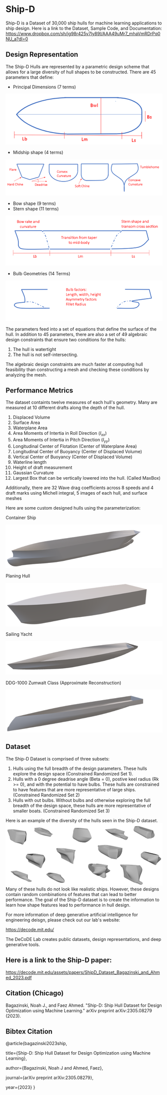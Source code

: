 # Ship-D #
Ship-D is a Dataset of 30,000 ship hulls for machine learning applications to ship design. 
Here is a link to the Dataset, Sample Code, and Documentation: https://www.dropbox.com/sh/jg98r425v7ly89l/AAA49uMr7_mhaVmRDrPq0NU_a?dl=0

## Design Representation ## 
The Ship-D Hulls are represented by a parametric design scheme that allows for a large diversity of hull shapes to be constructed. There are 45 parameters that define:

- Principal Dimensions (7 terms)

![Principal Dimensions](support_files/image.png)

- Midship shape (4 terms)


![Cross Section](support_files/image-1.png)

- Bow shape (9 terms)
- Stern shape (11 terms)

![Bow and Stern](support_files/image-2.png)

- Bulb Geometries (14 Terms)

![Bulbs](support_files/image-3.png)

The parameters feed into a set of equations that define the surface of the hull. In addition to 45 parameters, there are also a set of 49 algebraic design constraints that ensure two conditions for the hulls:
1) The hull is watertight
2) The hull is not self-intersecting. 

The algebraic design constraints are much faster at computing hull feasibility than constructing a mesh and checking these conditions by analyzing the mesh. 

## Performance Metrics ##
The dataset containts twelve measures of each hull's geometry. Many are measured at 10 different drafts along the depth of the hull.

1)  Displaced Volume
2)  Surface Area
3)  Waterplane Area
4)  Area Moments of Intertia in Roll Direction ($I_{xx}$)
5)  Area Moments of Intertia in Pitch Direction ($I_{yy}$)
6)  Longitudinal Center of Flotation (Center of Waterplane Area)
7)  Longitudinal Center of Buoyancy (Center of Displaced Volume)
8)  Vertical Center of Buoyancy (Center of Displaced Volume)
9)  Waterline length
10) Height of draft measurement
11) Gaussian Curvature
12) Largest Box that can be vertically lowered into the hull. (Called MaxBox) 

Additionally, there are 32 Wave drag coefficients across 8 speeds and 4 draft marks using Michell integral, 5 images of each hull, and surface meshes

Here are some custom designed hulls using the parameterization:

Container Ship

![Alt text](support_files/image-8.png)

Planing Hull

![Alt text](support_files/image-5.png)

Sailing Yacht

![Alt text](support_files/image-6.png)

DDG-1000 Zumwalt Class (Approximate Reconstruction)

![Alt text](support_files/image-7.png)



## Dataset ##
The Ship-D Dataset is comprised of three subsets:
1) Hulls using the full breadth of the design parameters. These hulls explore the design space (Constrained Randomized Set 1). 
2) Hulls with a 0 degree deadrise angle (Beta = 0), postive keel radius (Rk >= 0), and with the potential to have bulbs. These hulls are constrained to have features that are more representative of large ships. (Constrained Randomized Set 2)
3) Hulls with out bulbs. Without bulbs and otherwise exploring the full breadth of the design space, these hulls are more representative of smaller boats. (Constrained Randomized Set 3)

Here is an example of the diversity of the hulls seen in the Ship-D dataset. 
![Dataset Diversity](support_files/image-4.png)
Many of these hulls do not look like realistic ships. However, these designs contain random combinations of features that can lead to better performance. The goal of the Ship-D dataset is to create the information to learn how shape features lead to performance in hull design. 

For more information of deep generative artificial intelligence for engineering deisgn, please check out our lab's website:

https://decode.mit.edu/

The DeCoDE Lab creates public datasets, design representations, and deep generative tools.

## Here is a link to the Ship-D paper:

https://decode.mit.edu/assets/papers/ShipD_Dataset_Bagazinski_and_Ahmed_2023.pdf

## Citation (Chicago)

Bagazinski, Noah J., and Faez Ahmed. "Ship-D: Ship Hull Dataset for Design Optimization using Machine Learning." arXiv preprint arXiv:2305.08279 (2023).

## Bibtex Citation

@article{bagazinski2023ship,

  title={Ship-D: Ship Hull Dataset for Design Optimization using Machine Learning},
  
  author={Bagazinski, Noah J and Ahmed, Faez},
  
  journal={arXiv preprint arXiv:2305.08279},
  
  year={2023}
}
